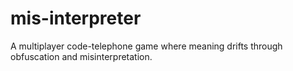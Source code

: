 # mis-interpreter
A multiplayer code-telephone game where meaning drifts through obfuscation and misinterpretation.
